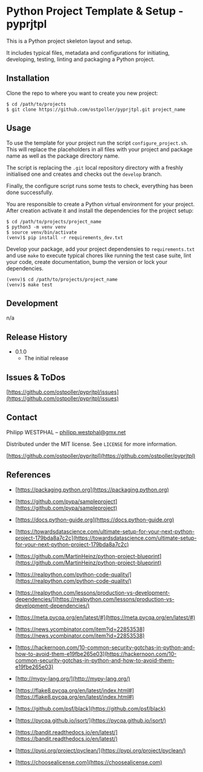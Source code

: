 # Python Project Template & Setup - pyprjtpl

This is a Python project skeleton layout and setup.

It includes typical files, metadata and configurations for initiating, developing, 
testing, linting and packaging a Python project.


## Installation 

Clone the repo to where you want to create you new project:

```shell
$ cd /path/to/projects
$ git clone https://github.com/ostpoller/pyprjtpl.git project_name
```

## Usage

To use the template for your project run the script ``configure_project.sh``.
This will replace the placeholders in all files with your project and package name
as well as the package directory name.

The script is replacing the ``.git`` local repository directory with a freshly initialised one
and creates and checks out the ``develop`` branch.

Finally, the configure script runs some tests to check, everything has been done successfully.

You are responsible to create a Python virtual environment for your project. 
After creation activate it and install the dependencies for the project setup:

```shell
$ cd /path/to/projects/project_name
$ python3 -m venv venv
$ source venv/bin/activate
(venv)$ pip install -r requirements_dev.txt
```

Develop your package, add your project dependensies to ``requirements.txt`` and use `make`
to execute typical chores like running the test case suite, lint your code, create documentation, 
bump the version or lock your dependencies.
 
```shell
(venv)$ cd /path/to/projects/project_name
(venv)$ make test
```

## Development

n/a


## Release History

* 0.1.0
    * The initial release


## Issues & ToDos

[https://github.com/ostpoller/pyprjtpl/issues](https://github.com/ostpoller/pyprjtpl/issues)


## Contact

Philipp WESTPHAL –  philipp.westphal@gmx.net

Distributed under the MIT license. See ``LICENSE`` for more information.

[https://github.com/ostpoller/pyprjtpl](https://github.com/ostpoller/pyprjtpl)


## References

* [https://packaging.python.org](https://packaging.python.org)
* [https://github.com/pypa/sampleproject](https://github.com/pypa/sampleproject)
* [https://docs.python-guide.org](https://docs.python-guide.org)

* [https://towardsdatascience.com/ultimate-setup-for-your-next-python-project-179bda8a7c2c](https://towardsdatascience.com/ultimate-setup-for-your-next-python-project-179bda8a7c2c)
* [https://github.com/MartinHeinz/python-project-blueprint](https://github.com/MartinHeinz/python-project-blueprint)

* [https://realpython.com/python-code-quality/](https://realpython.com/python-code-quality/)
* [https://realpython.com/lessons/production-vs-development-dependencies/](https://realpython.com/lessons/production-vs-development-dependencies/)

* [https://meta.pycqa.org/en/latest/#](https://meta.pycqa.org/en/latest/#)
* [https://news.ycombinator.com/item?id=22853538](https://news.ycombinator.com/item?id=22853538)
* [https://hackernoon.com/10-common-security-gotchas-in-python-and-how-to-avoid-them-e19fbe265e03](https://hackernoon.com/10-common-security-gotchas-in-python-and-how-to-avoid-them-e19fbe265e03)

* [http://mypy-lang.org/](http://mypy-lang.org/)
* [https://flake8.pycqa.org/en/latest/index.html#](https://flake8.pycqa.org/en/latest/index.html#)
* [https://github.com/psf/black](https://github.com/psf/black)
* [https://pycqa.github.io/isort/](https://pycqa.github.io/isort/)
* [https://bandit.readthedocs.io/en/latest/](https://bandit.readthedocs.io/en/latest/)

* [https://pypi.org/project/pyclean/](https://pypi.org/project/pyclean/)

* [https://choosealicense.com](https://choosealicense.com)
